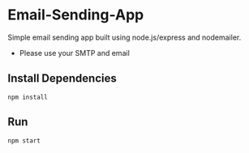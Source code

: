 # Email-Sending-App
Simple email sending app built using node.js/express and nodemailer.
- Please use your SMTP and email
## Install Dependencies
`npm install`
## Run
`npm start`
